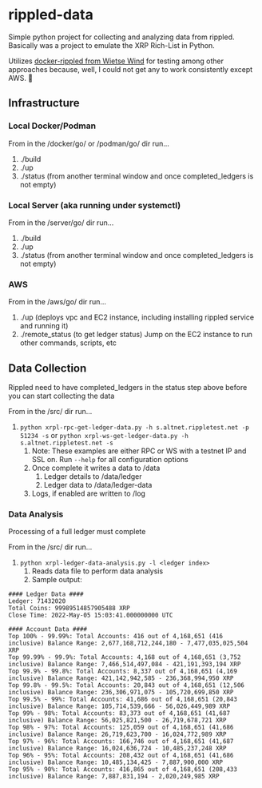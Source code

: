 # rippled-data

Simple python project for collecting and analyzing data from rippled. Basically was a project to emulate the XRP Rich-List in Python.

Utilizes [docker-rippled from Wietse Wind](https://github.com/WietseWind/docker-rippled) for testing among other approaches because, well, I could not get any to work consistently except AWS.
🙂

## Infrastructure

### Local Docker/Podman
From in the /docker/go/ or /podman/go/ dir run...
1. ./build
2. ./up
3. ./status (from another terminal window and once completed_ledgers is not empty)

### Local Server (aka running under systemctl)
From in the /server/go/ dir run...
1. ./build
2. ./up
3. ./status (from another terminal window and once completed_ledgers is not empty)

### AWS
From in the /aws/go/ dir run...
1. ./up (deploys vpc and EC2 instance, including installing rippled service and running it)
2. ./remote_status (to get ledger status)
Jump on the EC2 instance to run other commands, scripts, etc

## Data Collection
Rippled need to have completed_ledgers in the status step above before you can start collecting the data

From in the /src/ dir run...
1. ```python xrpl-rpc-get-ledger-data.py -h s.altnet.rippletest.net -p 51234 -s``` or ```python xrpl-ws-get-ledger-data.py -h s.altnet.rippletest.net -s```
   1. Note: These examples are either RPC or WS with a testnet IP and SSL on. Run ```--help``` for all configuration options
   2. Once complete it writes a data to /data
      1. Ledger details to /data/ledger
      2. Ledger data to /data/ledger-data
   3. Logs, if enabled are written to /log

### Data Analysis
Processing of a full ledger must complete

From in the /src/ dir run...
1. ```python xrpl-ledger-data-analysis.py -l <ledger index>```
   1. Reads data file to perform data analysis
   2. Sample output:
```commandline
#### Ledger Data ####
Ledger: 71432020
Total Coins: 99989514857905488 XRP
Close Time: 2022-May-05 15:03:41.000000000 UTC

#### Account Data ####
Top 100% - 99.99%: Total Accounts: 416 out of 4,168,651 (416 inclusive) Balance Range: 2,677,168,712,244,180 - 7,477,035,025,504 XRP
Top 99.99% - 99.9%: Total Accounts: 4,168 out of 4,168,651 (3,752 inclusive) Balance Range: 7,466,514,497,084 - 421,191,393,194 XRP
Top 99.9% - 99.8%: Total Accounts: 8,337 out of 4,168,651 (4,169 inclusive) Balance Range: 421,142,942,585 - 236,368,994,950 XRP
Top 99.8% - 99.5%: Total Accounts: 20,843 out of 4,168,651 (12,506 inclusive) Balance Range: 236,306,971,075 - 105,720,699,850 XRP
Top 99.5% - 99%: Total Accounts: 41,686 out of 4,168,651 (20,843 inclusive) Balance Range: 105,714,539,666 - 56,026,449,989 XRP
Top 99% - 98%: Total Accounts: 83,373 out of 4,168,651 (41,687 inclusive) Balance Range: 56,025,821,500 - 26,719,678,721 XRP
Top 98% - 97%: Total Accounts: 125,059 out of 4,168,651 (41,686 inclusive) Balance Range: 26,719,623,700 - 16,024,772,989 XRP
Top 97% - 96%: Total Accounts: 166,746 out of 4,168,651 (41,687 inclusive) Balance Range: 16,024,636,724 - 10,485,237,248 XRP
Top 96% - 95%: Total Accounts: 208,432 out of 4,168,651 (41,686 inclusive) Balance Range: 10,485,134,425 - 7,887,900,000 XRP
Top 95% - 90%: Total Accounts: 416,865 out of 4,168,651 (208,433 inclusive) Balance Range: 7,887,831,194 - 2,020,249,985 XRP
```

